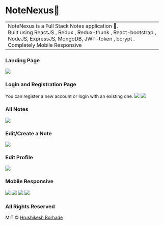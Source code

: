 # NoteNexus📝

<table>
<tr>
<td>
 NoteNexus is a Full Stack Notes application 🚀. <br/>Built using ReactJS , Redux , Redux-thunk , React-bootstrap ,<br/> NodeJS, ExpressJS, MongoDB, JWT-token , bcrypt
 .<br/>Completely Mobile Responsive
</td>
</tr>
</table>


### Landing Page

![](https://github.com/HrushiBorhade/NoteNexus/blob/main/images/LandingPageWeb.png)


### Login and Registration Page

You can register a new account or login with an existing one.
![](https://github.com/HrushiBorhade/NoteNexus/blob/main/images/RegisterPageWeb.png)
![](https://github.com/HrushiBorhade/NoteNexus/blob/main/images/LoginPageWeb.png)


### All Notes

![](https://github.com/HrushiBorhade/NoteNexus/blob/main/images/MyNotesPageWeb.png)


### Edit/Create a Note

![](https://github.com/HrushiBorhade/NoteNexus/blob/main/images/NotePageWeb.png)

### Edit Profile
![](https://github.com/HrushiBorhade/NoteNexus/blob/main/images/ProfilePageWeb.png)


### Mobile Responsive
![](https://github.com/HrushiBorhade/NoteNexus/blob/main/images/LandingPageMobile.png)
![](https://github.com/HrushiBorhade/NoteNexus/blob/main/images/NavbarMobile.png)
![](https://github.com/HrushiBorhade/NoteNexus/blob/main/images/MyNotesPageMobile.png)
![](https://github.com/HrushiBorhade/NoteNexus/blob/main/images/ProfilePageMobile.png)
### All Rights Reserved
MIT © [Hrushikesh Borhade](https://github.com/HrushiBorhade)

